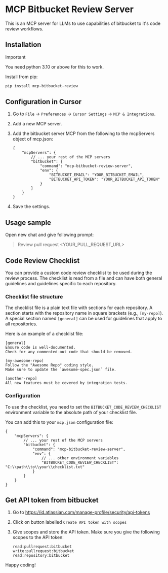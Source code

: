 # MCP Bitbucket Review Server

This is an MCP server for LLMs to use capabilities of bitbucket to it's code review workflows.

## Installation

> [!IMPORTANT]  
> You need python 3.10 or above for this to work.

Install from pip:

```bash
pip install mcp-bitbucket-review
```

## Configuration in Cursor

1.  Go to `File` -> `Preferences` -> `Cursor Settings` -> `MCP & Integrations`.

2.  Add a new MCP server.

3.  Add the bitbucket server MCP from the following to the mcpServers object of mcp.json:
    ```jsonc
    {
        "mcpServers": {
            // ... your rest of the MCP servers
            "bitbucket": {
                "command": "mcp-bitbucket-review-server",
                "env": {
                    "BITBUCKET_EMAIL": "YOUR_BITBUCKET_EMAIL",
                    "BITBUCKET_API_TOKEN": "YOUR_BITBUCKET_API_TOKEN"
                }
            }
        }
    }

4.  Save the settings.

## Usage sample

Open new chat and give following prompt:

> Review pull request <YOUR_PULL_REQUEST_URL>


## Code Review Checklist

You can provide a custom code review checklist to be used during the review process. The checklist is read from a file and can have both general guidelines and guidelines specific to each repository.

### Checklist file structure

The checklist file is a plain text file with sections for each repository. A section starts with the repository name in square brackets (e.g., `[my-repo]`). A special section named `[general]` can be used for guidelines that apply to all repositories.

Here is an example of a checklist file:

```
[general]
Ensure code is well-documented.
Check for any commented-out code that should be removed.

[my-awesome-repo]
Follow the "Awesome Repo" coding style.
Make sure to update the `awesome-spec.json` file.

[another-repo]
All new features must be covered by integration tests.
```

### Configuration

To use the checklist, you need to set the `BITBUCKET_CODE_REVIEW_CHECKLIST` environment variable to the absolute path of your checklist file.

You can add this to your `mcp.json` configuration file:

```jsonc
{
    "mcpServers": {
        // ... your rest of the MCP servers
        "bitbucket": {
            "command": "mcp-bitbucket-review-server",
            "env": {
                // ... other environment variables
                "BITBUCKET_CODE_REVIEW_CHECKLIST": "C:\\path\\to\\your\\checklist.txt"
            }
        }
    }
}
```

## Get API token from bitbucket

1. Go to https://id.atlassian.com/manage-profile/security/api-tokens

2. Click on button labelled `Create API token with scopes`

3. Give scopes and store the API token. Make sure you give the following scopes to the API token:
    ```
    read:pullrequest:bitbucket
    write:pullrequest:bitbucket
    read:repository:bitbucket
    ```

Happy coding!
